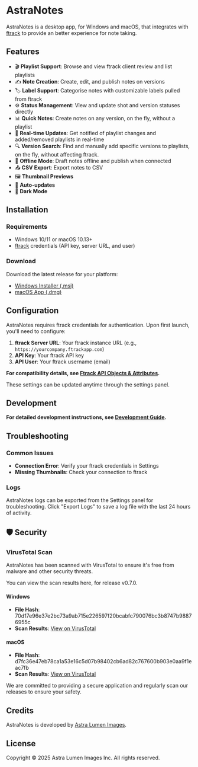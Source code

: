 # AstraNotes

AstraNotes is a desktop app, for Windows and macOS, that integrates with [ftrack](https://www.ftrack.com/) to provide an better experience for note taking.

## Features

- 🎬 **Playlist Support**: Browse and view ftrack client review and list playlists
- ✍️ **Note Creation**: Create, edit, and publish notes on versions
- 🏷️ **Label Support**: Categorise notes with customizable labels pulled from ftrack
- ⚙️ **Status Management**: View and update shot and version statuses directly
- 📊 **Quick Notes**: Create notes on any version, on the fly, without a playlist
- 🔄 **Real-time Updates**: Get notified of playlist changes and added/removed playlists in real-time
- 🔍 **Version Search**: Find and manually add specific versions to playlists, on the fly, without affecting ftrack.
- 💾 **Offline Mode**: Draft notes offline and publish when connected
- 📤 **CSV Export**: Export notes to CSV
- 🖼️ **Thumbnail Previews**
- 🔄 **Auto-updates**
- 🌙 **Dark Mode**

## Installation

### Requirements

- Windows 10/11 or macOS 10.13+
- [ftrack](https://www.ftrack.com/) credentials (API key, server URL, and user)

### Download

Download the latest release for your platform:

- [Windows Installer (.msi)](https://github.com/matteoveglia/AstraNotes/releases/latest)
- [macOS App (.dmg)](https://github.com/matteoveglia/AstraNotes/releases/latest)

## Configuration

AstraNotes requires ftrack credentials for authentication. Upon first launch, you'll need to configure:

1. **ftrack Server URL**: Your ftrack instance URL (e.g., `https://yourcompany.ftrackapp.com`)
2. **API Key**: Your ftrack API key
3. **API User**: Your ftrack username (email)

**For compatibility details, see [Ftrack API Objects & Attributes](./docs/ftrack-api-objects.md).**

These settings can be updated anytime through the settings panel.

## Development
**For detailed development instructions, see [Development Guide](./docs/development.md).**

## Troubleshooting

### Common Issues

- **Connection Error**: Verify your ftrack credentials in Settings
- **Missing Thumbnails**: Check your connection to ftrack

### Logs

AstraNotes logs can be exported from the Settings panel for troubleshooting. Click "Export Logs" to save a log file with the last 24 hours of activity.
## 🛡️ Security

### VirusTotal Scan

AstraNotes has been scanned with VirusTotal to ensure it's free from malware and other security threats.

You can view the scan results here, for release v0.7.0.

#### Windows
- **File Hash**: 70d17e96e37e2bc73a9ab715e226597f20bcabfc790076bc3b8747b98876955c
- **Scan Results**: [View on VirusTotal](https://www.virustotal.com/gui/file/70d17e96e37e2bc73a9ab715e226597f20bcabfc790076bc3b8747b98876955c?nocache=1)

#### macOS
- **File Hash**: d7fc36e47eb78ca1a53e16c5d07b98402cb6ad82c767600b903e0aa9f1eac7fb
- **Scan Results**: [View on VirusTotal](https://www.virustotal.com/gui/file/d7fc36e47eb78ca1a53e16c5d07b98402cb6ad82c767600b903e0aa9f1eac7fb/detection)

We are committed to providing a secure application and regularly scan our releases to ensure your safety.

## Credits

AstraNotes is developed by [Astra Lumen Images](https://astralumen.co/).

## License

Copyright © 2025 Astra Lumen Images Inc. All rights reserved.
